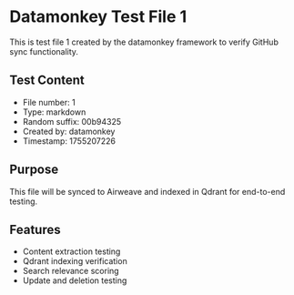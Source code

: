 # Datamonkey Test File 1

This is test file 1 created by the datamonkey framework to verify GitHub sync functionality.

## Test Content
- File number: 1
- Type: markdown
- Random suffix: 00b94325
- Created by: datamonkey
- Timestamp: 1755207226

## Purpose
This file will be synced to Airweave and indexed in Qdrant for end-to-end testing.

## Features
- Content extraction testing
- Qdrant indexing verification
- Search relevance scoring
- Update and deletion testing
